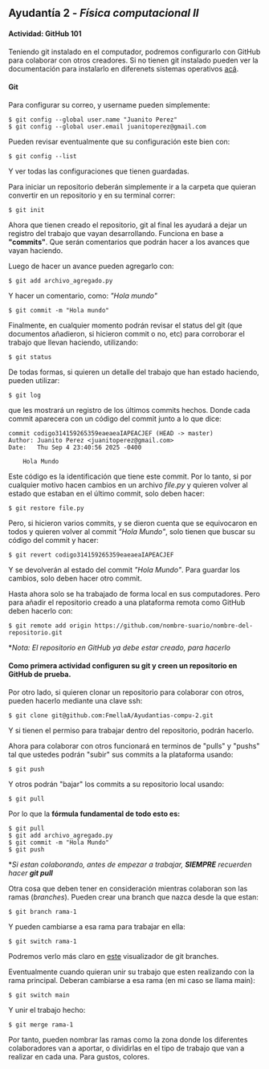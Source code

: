 ## **Ayudantía 2** -  *Física computacional II*

#### **Actividad: GitHub 101**

Teniendo git instalado en el computador, podremos configurarlo con GitHub para colaborar con otros creadores. Si no tienen git instalado pueden ver la documentación para instalarlo en diferenets sistemas operativos [acá](https://git-scm.com/book/en/v2/Getting-Started-Installing-Git). 

#### **Git**

Para configurar su correo, y username pueden simplemente: 

```console
$ git config --global user.name "Juanito Perez"
$ git config --global user.email juanitoperez@gmail.com
```

Pueden revisar eventualmente que su configuración este bien con:

```console
$ git config --list
```

Y ver todas las configuraciones que tienen guardadas. 

Para iniciar un repositorio deberán simplemente ir a la carpeta que quieran convertir en un repositorio y en su terminal correr: 

```console
$ git init
```

Ahora que tienen creado el repositorio, git al final les ayudará a dejar un registro del trabajo que vayan desarrollando. Funciona en base a **"commits"**. Que serán comentarios que podrán hacer a los avances que vayan haciendo. 

Luego de hacer un avance pueden agregarlo con: 

```console
$ git add archivo_agregado.py
```

Y hacer un comentario, como: *"Hola mundo"*

```console
$ git commit -m "Hola mundo"
```

Finalmente, en cualquier momento podrán revisar el status del git (que documentos añadieron, si hicieron commit o no, etc) para corroborar el trabajo que llevan haciendo, utilizando: 

```console
$ git status
```

De todas formas, si quieren un detalle del trabajo que han estado haciendo, pueden utilizar: 

```console
$ git log
```

que les mostrará un registro de los últimos commits hechos. Donde cada commit aparecera con un código del commit junto a lo que dice: 

```console 
commit codigo314159265359eaeaeaIAPEACJEF (HEAD -> master)
Author: Juanito Perez <juanitoperez@gmail.com>
Date:   Thu Sep 4 23:40:56 2025 -0400

    Hola Mundo
```
Este código es la identificación que tiene este commit. Por lo tanto, si por cualquier motivo hacen cambios en un archivo *file.py* y quieren volver al estado que estaban en el último commit, solo deben hacer: 

```console
$ git restore file.py
```

Pero, si hicieron varios commits, y se dieron cuenta que se equivocaron en todos y quieren volver al commit *"Hola Mundo"*, solo tienen que buscar su código del commit y hacer: 

```console
$ git revert codigo314159265359eaeaeaIAPEACJEF
```

Y se devolverán al estado del commit *"Hola Mundo"*. Para guardar los cambios, solo deben hacer otro commit. 

Hasta ahora solo se ha trabajado de forma local en sus computadores. Pero para añadir el repositorio creado a una plataforma remota como GitHub deben hacerlo con: 

```console
$ git remote add origin https://github.com/nombre-suario/nombre-del-repositorio.git
```
**Nota: El repositorio en GitHub ya debe estar creado, para hacerlo*


#### **Como primera actividad configuren su git y creen un repositorio en GitHub de prueba.**


Por otro lado, si quieren clonar un repositorio para colaborar con otros, pueden hacerlo mediante una clave ssh: 

```console
$ git clone git@github.com:FmellaA/Ayudantias-compu-2.git
```

Y si tienen el permiso para trabajar dentro del repositorio, podrán hacerlo. 

Ahora para colaborar con otros funcionará en terminos de "pulls" y "pushs" tal que ustedes podrán "subir" sus commits a la plataforma usando: 

```console
$ git push
```

Y otros podrán "bajar" los commits a su repositorio local usando: 

```console
$ git pull
```

Por lo que la **fórmula fundamental de todo esto es:**

```console
$ git pull
$ git add archivo_agregado.py
$ git commit -m "Hola Mundo"
$ git push
```

**Si estan colaborando, antes de empezar a trabajar, **SIEMPRE** recuerden hacer **git pull***

Otra cosa que deben tener en consideración mientras colaboran son las ramas (*branches*). Pueden crear una branch que nazca desde la que estan: 

```console
$ git branch rama-1
```

Y pueden cambiarse a esa rama para trabajar en ella: 

```console
$ git switch rama-1
```

Podremos verlo más claro en [este](https://learngitbranching.js.org/?locale=es_AR) visualizador de git branches.

Eventualmente cuando quieran unir su trabajo que esten realizando con la rama principal. Deberan cambiarse a esa rama (en mi caso se llama main): 

```console
$ git switch main
```

Y unir el trabajo hecho: 

```console
$ git merge rama-1
```
Por tanto, pueden nombrar las ramas como la zona donde los diferentes colaboradores van a aportar, o dividirlas en el tipo de trabajo que van a realizar en cada una. Para gustos, colores. 